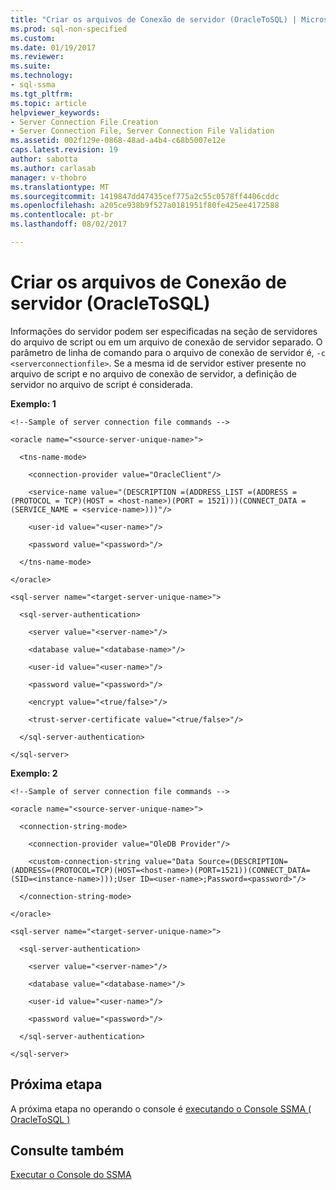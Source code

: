 ```yaml
---
title: "Criar os arquivos de Conexão de servidor (OracleToSQL) | Microsoft Docs"
ms.prod: sql-non-specified
ms.custom: 
ms.date: 01/19/2017
ms.reviewer: 
ms.suite: 
ms.technology:
- sql-ssma
ms.tgt_pltfrm: 
ms.topic: article
helpviewer_keywords:
- Server Connection File Creation
- Server Connection File, Server Connection File Validation
ms.assetid: 002f129e-0868-48ad-a4b4-c68b5007e12e
caps.latest.revision: 19
author: sabotta
ms.author: carlasab
manager: v-thobro
ms.translationtype: MT
ms.sourcegitcommit: 1419847dd47435cef775a2c55c0578ff4406cddc
ms.openlocfilehash: a205ce938b9f527a0181951f80fe425ee4172588
ms.contentlocale: pt-br
ms.lasthandoff: 08/02/2017

---
```

# <a name="creating-the-server-connection-files-oracletosql"></a>Criar os arquivos de Conexão de servidor (OracleToSQL)
Informações do servidor podem ser especificadas na seção de servidores do arquivo de script ou em um arquivo de conexão de servidor separado. O parâmetro de linha de comando para o arquivo de conexão de servidor é, `-c <serverconnectionfile>`. Se a mesma id de servidor estiver presente no arquivo de script e no arquivo de conexão de servidor, a definição de servidor no arquivo de script é considerada.  
  
**Exemplo: 1**  
  
```  
<!--Sample of server connection file commands -->  
  
<oracle name="<source-server-unique-name>">  
  
  <tns-name-mode>  
  
    <connection-provider value="OracleClient"/>  
  
    <service-name value="(DESCRIPTION =(ADDRESS_LIST =(ADDRESS = (PROTOCOL = TCP)(HOST = <host-name>)(PORT = 1521)))(CONNECT_DATA =(SERVICE_NAME = <service-name>)))"/>  
  
    <user-id value="<user-name>"/>  
  
    <password value="<password>"/>  
  
  </tns-name-mode>  
  
</oracle>  
```  
  
```  
<sql-server name="<target-server-unique-name>">  
  
  <sql-server-authentication>  
  
    <server value="<server-name>"/>  
  
    <database value="<database-name>"/>  
  
    <user-id value="<user-name>"/>  
  
    <password value="<password>"/>  
  
    <encrypt value="<true/false>"/>  
  
    <trust-server-certificate value="<true/false>"/>  
  
  </sql-server-authentication>  
  
</sql-server>  
```  
**Exemplo: 2**  
  
```  
<!--Sample of server connection file commands -->  
  
<oracle name="<source-server-unique-name>">  
  
  <connection-string-mode>  
  
    <connection-provider value="OleDB Provider"/>  
  
    <custom-connection-string value="Data Source=(DESCRIPTION=(ADDRESS=(PROTOCOL=TCP)(HOST=<host-name>)(PORT=1521))(CONNECT_DATA=(SID=<instance-name>)));User ID=<user-name>;Password=<password>"/>  
  
  </connection-string-mode>  
  
</oracle>  
```  
  
```  
<sql-server name="<target-server-unique-name>">  
  
  <sql-server-authentication>  
  
    <server value="<server-name>"/>  
  
    <database value="<database-name>"/>  
  
    <user-id value="<user-name>"/>  
  
    <password value="<password>"/>  
  
  </sql-server-authentication>  
  
</sql-server>  
```  
  
## <a name="next-step"></a>Próxima etapa  
A próxima etapa no operando o console é [executando o Console SSMA &#40; OracleToSQL &#41;](../../ssma/oracle/executing-the-ssma-console-oracletosql.md)  
  
## <a name="see-also"></a>Consulte também  
[Executar o Console do SSMA](http://msdn.microsoft.com/en-us/7228ccba-c69f-4b4c-8664-01a2750183c5)  
  


